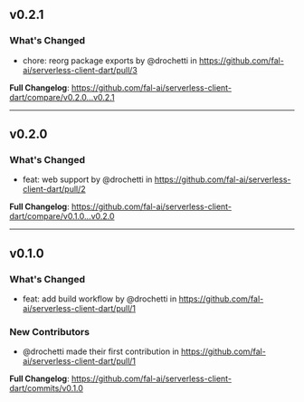 ## v0.2.1

### What's Changed
* chore: reorg package exports by @drochetti in https://github.com/fal-ai/serverless-client-dart/pull/3

**Full Changelog**: https://github.com/fal-ai/serverless-client-dart/compare/v0.2.0...v0.2.1

---

## v0.2.0

### What's Changed
* feat: web support by @drochetti in https://github.com/fal-ai/serverless-client-dart/pull/2

**Full Changelog**: https://github.com/fal-ai/serverless-client-dart/compare/v0.1.0...v0.2.0

---

## v0.1.0

### What's Changed
* feat: add build workflow by @drochetti in https://github.com/fal-ai/serverless-client-dart/pull/1

### New Contributors
* @drochetti made their first contribution in https://github.com/fal-ai/serverless-client-dart/pull/1

**Full Changelog**: https://github.com/fal-ai/serverless-client-dart/commits/v0.1.0
